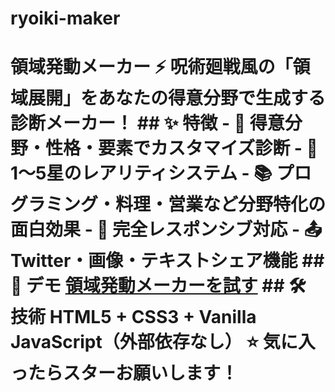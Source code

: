 # ryoiki-maker
# 領域発動メーカー ⚡  呪術廻戦風の「領域展開」をあなたの得意分野で生成する診断メーカー！  ## ✨ 特徴 - 🎯 得意分野・性格・要素でカスタマイズ診断 - 🎰 1〜5星のレアリティシステム   - 📚 プログラミング・料理・営業など分野特化の面白効果 - 📱 完全レスポンシブ対応 - 📤 Twitter・画像・テキストシェア機能  ## 🚀 デモ **[領域発動メーカーを試す](https://yourusername.github.io/ryoiki-maker)**  ## 🛠️ 技術 HTML5 + CSS3 + Vanilla JavaScript（外部依存なし）  ⭐ 気に入ったらスターお願いします！
